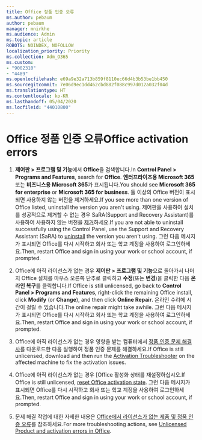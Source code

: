 ```yaml
---
title: Office 정품 인증 오류
ms.author: pebaum
author: pebaum
manager: mnirkhe
ms.audience: Admin
ms.topic: article
ROBOTS: NOINDEX, NOFOLLOW
localization_priority: Priority
ms.collection: Adm_O365
ms.custom:
- "9002310"
- "4489"
ms.openlocfilehash: e69a9e32a713b859f8110ec66d4b3b53be1bb450
ms.sourcegitcommit: 7e06d9ec1dd462cbd882f088c997d012a032f04d
ms.translationtype: HT
ms.contentlocale: ko-KR
ms.lasthandoff: 05/04/2020
ms.locfileid: "44010800"
---
```

# <a name="office-activation-errors"></a><span data-ttu-id="11376-102">Office 정품 인증 오류</span><span class="sxs-lookup"><span data-stu-id="11376-102">Office activation errors</span></span>

1. <span data-ttu-id="11376-103">**제어판 > 프로그램 및 기능**에서 **Office**을 검색합니다.</span><span class="sxs-lookup"><span data-stu-id="11376-103">In **Control Panel > Programs and Features**, search for **Office**.</span></span> <span data-ttu-id="11376-104">**엔터프라이즈용 Microsoft 365** 또는 **비즈니스용 Microsoft 365**가 표시됩니다.</span><span class="sxs-lookup"><span data-stu-id="11376-104">You should see **Microsoft 365 for enterprise** or **Microsoft 365 for business**.</span></span> <span data-ttu-id="11376-105">둘 이상의 Office 버전이 표시되면 사용하지 않는 버전을 제거하세요.</span><span class="sxs-lookup"><span data-stu-id="11376-105">If you see more than one version of Office listed, uninstall the version you aren't using.</span></span> <span data-ttu-id="11376-106">제어판을 사용하여 설치를 성공적으로 제거할 수 없는 경우 SaRA(Support and Recovery Assistant)를 사용하여 사용하지 않는 버전을 [제거](https://aka.ms/SARA-OfficeUninstall-Alchemy)하세요.</span><span class="sxs-lookup"><span data-stu-id="11376-106">If you are not able to uninstall successfully using the Control Panel, use the Support and Recovery Assistant (SaRA) to [uninstall](https://aka.ms/SARA-OfficeUninstall-Alchemy) the version you aren't using.</span></span> <span data-ttu-id="11376-107">그런 다음 메시지가 표시되면 Office를 다시 시작하고 회사 또는 학교 계정을 사용하여 로그인하세요.</span><span class="sxs-lookup"><span data-stu-id="11376-107">Then, restart Office and sign in using your work or school account, if prompted.</span></span> 

2. <span data-ttu-id="11376-108">Office에 아직 라이선스가 없는 경우 **제어판 > 프로그램 및 기능**으로 돌아가서 나머지 Office 설치를 마우스 오른쪽 단추로 클릭하고 **수정**(또는 **변경**)을 클릭한 다음 **온라인 복구**를 클릭합니다.</span><span class="sxs-lookup"><span data-stu-id="11376-108">If Office is still unlicensed, go back to **Control Panel > Programs and Features**, right-click the remaining Office install, click **Modify** (or **Change**), and then click **Online Repair**.</span></span> <span data-ttu-id="11376-109">온라인 수리에 시간이 걸릴 수 있습니다.</span><span class="sxs-lookup"><span data-stu-id="11376-109">The online repair might take awhile.</span></span> <span data-ttu-id="11376-110">그런 다음 메시지가 표시되면 Office를 다시 시작하고 회사 또는 학교 계정을 사용하여 로그인하세요.</span><span class="sxs-lookup"><span data-stu-id="11376-110">Then, restart Office and sign in using your work or school account, if prompted.</span></span> 

3. <span data-ttu-id="11376-111">Office에 아직 라이선스가 없는 경우 영향을 받는 컴퓨터에서 [정품 인증 문제 해결사](https://aka.ms/SARA-OfficeActivation-Alchemy)를 다운로드한 다음 실행하여 정품 인증 문제를 해결하세요.</span><span class="sxs-lookup"><span data-stu-id="11376-111">If Office is still unlicensed, download and then run the [Activation Troubleshooter](https://aka.ms/SARA-OfficeActivation-Alchemy) on the affected machine to fix the activation issues.</span></span> 

4. <span data-ttu-id="11376-112">Office에 아직 라이선스가 없는 경우 [Office 활성화 상태를 재설정하십시오.</span><span class="sxs-lookup"><span data-stu-id="11376-112">If Office is still unlicensed, [reset Office activation state](https://docs.microsoft.com/office365/troubleshoot/activation/reset-office-365-proplus-activation-state).</span></span> <span data-ttu-id="11376-113">그런 다음 메시지가 표시되면 Office를 다시 시작하고 회사 또는 학교 계정을 사용하여 로그인하세요.</span><span class="sxs-lookup"><span data-stu-id="11376-113">Then, restart Office and sign in using your work or school account, if prompted.</span></span>  

5. <span data-ttu-id="11376-114">문제 해결 작업에 대한 자세한 내용은 [Office에서 라이선스가 없는 제품 및 정품 인증 오류](https://support.office.com/article/unlicensed-product-and-activation-errors-in-office-0d23d3c0-c19c-4b2f-9845-5344fedc4380)를 참조하세요.</span><span class="sxs-lookup"><span data-stu-id="11376-114">For more troubleshooting actions, see [Unlicensed Product and activation errors in Office](https://support.office.com/article/unlicensed-product-and-activation-errors-in-office-0d23d3c0-c19c-4b2f-9845-5344fedc4380).</span></span>
